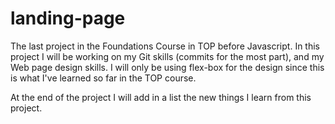 # landing-page

The last project in the Foundations Course in TOP before Javascript.
In this project I will be working on my Git skills (commits for the 
most part), and my Web page design skills. I will only be using flex-box 
for the design since this is what I've learned so far in the TOP course.

At the end of the project I will add in a list the new things I learn 
from this project.